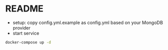 # README

- setup: copy config.yml.example as config.yml based on your MongoDB provider
- start service

```sh
docker-compose up -d
```
